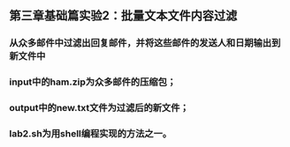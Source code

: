 ## 第三章基础篇实验2：批量文本文件内容过滤

### 从众多邮件中过滤出回复邮件，并将这些邮件的发送人和日期输出到新文件中

### input中的ham.zip为众多邮件的压缩包；
### output中的new.txt文件为过滤后的新文件；
### lab2.sh为用shell编程实现的方法之一。
